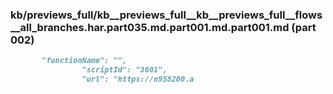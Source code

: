 ### kb/previews_full/kb__previews_full__kb__previews_full__flows__all_branches.har.part035.md.part001.md.part001.md (part 002)

```md
       "functionName": "",
                "scriptId": "3601",
                "url": "https://n958200.a
```

```
